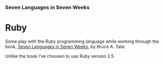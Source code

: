 ### Seven Languages in Seven Weeks

# Ruby

Some play with the Ruby programming language while working through the book, [Seven Languages in Seven Weeks](https://www.amazon.com/Seven-Languages-Weeks-Programming-Programmers/dp/193435659X), by Bruce A. Tate. 

Unlike the book I've choosen to use Ruby version 2.5.
